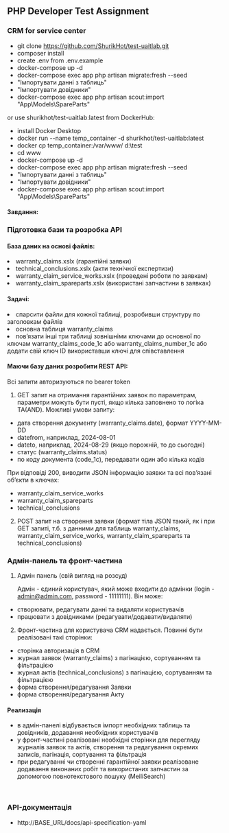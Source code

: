## PHP Developer Test Assignment
### CRM for service center

- git clone https://github.com/ShurikHot/test-uaitlab.git
- composer install
- create .env from .env.example
- docker-compose up -d
- docker-compose exec app php artisan migrate:fresh --seed
- "Імпортувати данні з таблиць"
- "Імпортувати довідники"
- docker-compose exec app php artisan scout:import "App\Models\SpareParts"

or use shurikhot/test-uaitlab:latest from DockerHub:
- install Docker Desktop
- docker run --name temp_container -d shurikhot/test-uaitlab:latest
- docker cp temp_container:/var/www/ d:\test
- cd www
- docker-compose up -d
- docker-compose exec app php artisan migrate:fresh --seed
- "Імпортувати данні з таблиць"
- "Імпортувати довідники"
- docker-compose exec app php artisan scout:import "App\Models\SpareParts"

#### Завдання:

### Підготовка бази та розробка API

#### База даних на основі файлів:
<li>warranty_claims.xslx (гарантійні заявки)</li>
<li>technical_conclusions.xslx (акти технічної експертизи)</li>
<li>warranty_claim_service_works.xslx (проведені роботи по заявкам)</li>
<li>warranty_claim_spareparts.xslx (використані запчастини в заявках)</li>

#### Задачі:
<li>спарсити файли для кожної таблиці, розробивши структуру по заголовкам файлів</li>
<li>основна таблиця warranty_claims</li>
<li>пов’язати інші три таблиці зовнішніми ключами до основної по ключам warranty_claims_code_1c або warranty_claims_number_1c або додати свій ключ ID використавши ключі для співставлення</li>

#### Маючи базу даних розробити REST API:
Всі запити авторизуються по bearer token

1.  GET запит на отримання гарантійних заявок по параметрам, параметри можуть бути пусті, якщо кілька заповнено то логіка ТА(AND). Можливі умови запиту:
    
- дата створення документу (warranty_claims.date), формат YYYY-MM-DD
- datefrom, наприклад, 2024-08-01
- dateto, наприклад, 2024-08-29 (якщо порожній, то до сьогодні)
- статус (warranty_claims.status)
- по коду документа (code_1c), передавати один або кілька кодів

При відповіді 200, виводити JSON інформацію заявки та всі пов’язані об’єкти в ключах:
- warranty_claim_service_works
- warranty_claim_spareparts
- technical_conclusions

2. POST запит на створення заявки (формат тіла JSON такий, як і при GET запиті, т.б. з данними для таблиць warranty_claims, warranty_claim_service_works, warranty_claim_spareparts та technical_conclusions)

### Адмін-панель та фронт-частина

1.  Адмін панель (свій вигляд на розсуд)

    Адмін - єдиний користувач, який може входити до адмінки (login - admin@admin.com, password - 11111111). Він може:
- створювати, редагувати данні та видаляти користувачів
- працювати з довідниками (редагувати/додавати/видаляти)


2. Фронт-частина для користувача CRM надається. Повинні бути реалізовані такі сторінки:
- сторінка авторизація в CRM
- журнал заявок (warranty_claims) з пагінацією, сортуванням та фільтрацією
- журнал актів (technical_conclusions) з пагінацією, сортуванням та фільтрацією
- форма створення/редагування Заявки
- форма створення/редагування Акту

#### Реализація
- в адмін-панелі відбувається імпорт необхідних таблиць та довідників, додавання необхідних користувачів
- у фронт-частині реалізовані необхідні сторінки для перегляду журналів заявок та актів,  створення та редагування окремих записів, пагінація, сортування та фільтрація
- при редагуванні чи створенні гарантійної заявки реалізоване додавання виконаних робіт та використаних запчастин за допомогою повнотекстового пошуку (MeiliSearch) 

<img src="https://i.postimg.cc/nhFKyPMC/01.png" alt="">
<img src="https://i.postimg.cc/zDTnVrgy/02.png" alt="">
<img src="https://i.postimg.cc/vHzfttXM/03.png" alt="">
<img src="https://i.postimg.cc/9QQT8wN9/04.png" alt="">
<img src="https://i.postimg.cc/wj4NSxSG/05.png" alt="">
<img src="https://i.postimg.cc/5tHz1dJN/06.png" alt="">
<img src="https://i.postimg.cc/VN3CkGs9/07.png" alt="">
<img src="https://i.postimg.cc/hjT7zLhk/08.png" alt="">

### API-документація

- http://BASE_URL/docs/api-specification-yaml
